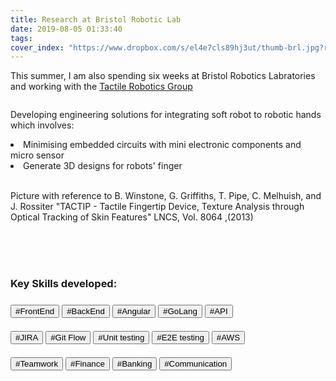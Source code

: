 ```yaml
---
title: Research at Bristol Robotic Lab
date: 2019-08-05 01:33:40
tags:
cover_index: "https://www.dropbox.com/s/el4e7cls89hj3ut/thumb-brl.jpg?raw=1"
---
```

<p>This summer, I am also spending six weeks at Bristol Robotics Labratories and working with the <a href="https://www.bristolroboticslab.com/tactile-robotics" target="_blank" rel="noopener">Tactile Robotics Group</a> </p>

<img src="https://www.dropbox.com/s/el4e7cls89hj3ut/thumb-brl.jpg?raw=1" alt="">


<p>Developing engineering solutions for integrating soft robot to robotic hands which involves:</p>
<li>Minimising embedded circuits  with mini electronic components and micro sensor</li>
<li>Generate 3D designs for robots' finger</li>

<br>
<p>Picture with reference to B. Winstone, G. Griffiths, T. Pipe,
C. Melhuish, and J. Rossiter "TACTIP - Tactile Fingertip Device, Texture Analysis through Optical Tracking of Skin Features" LNCS, Vol. 8064 ,(2013)</p>

<br>
<br>
<br>
<h3>Key Skills developed:<h3>
<button>#FrontEnd</button>  <button>#BackEnd</button>  
<button>#Angular</button>  <button>#GoLang</button>  <button>#API</button>
<br>
<br>
<button>#JIRA</button>  <button>#Git Flow</button>  <button>#Unit testing</button>  <button>#E2E testing</button>  <button>#AWS</button>
<br>
<br>
<button>#Teamwork</button>  <button>#Finance</button>  <button>#Banking</button>  <button>#Communication</button>
